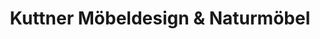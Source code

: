 ---
title: "Kuttner Möbeldesign & Naturmöbel"
url: /giessen/kuttner-moebeldesign-und-naturmoebel/
shop: Möbel
---